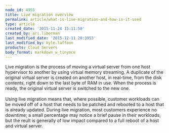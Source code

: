 ```yaml
---
node_id: 4955
title: Live migration overview
permalink: article/what-is-live-migration-and-how-is-it-used
type: article
created_date: '2015-11-24 15:11:50'
created_by: ari.liberman
last_modified_date: '2015-12-11 20:3953'
last_modified_by: kyle.laffoon
products: Cloud Servers
body_format: markdown_w_tinymce
---
```


<p>Live migration is the process of moving a virtual server from one host hypervisor to another by using virtual memory streaming. A duplicate of the original virtual server is created on another host, in real-time, from the disk contents, right down to the last byte of RAM in use. When the process is ready, the original virtual server is switched to the new one.<br />
&nbsp;<br />
Using live migration means that, where possible, customer workloads can be moved off of a host that needs to be patched and rebooted to a host that is already updated. During live migration, most customers experience no downtime; a small percentage may notice a brief pause in their workloads, but the reult is generally of low impact compared to a full reboot of a host and virtual server.</p>
